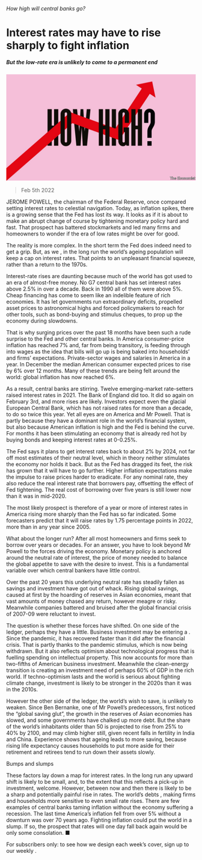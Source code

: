 ###### How high will central banks go?

# Interest rates may have to rise sharply to fight inflation 

##### But the low-rate era is unlikely to come to a permanent end 

![image](images/20220205_LDD001_0.jpg) 

> Feb 5th 2022 

JEROME POWELL, the chairman of the Federal Reserve, once compared setting interest rates to celestial navigation. Today, as inflation spikes, there is a growing sense that the Fed has lost its way. It looks as if it is about to make an abrupt change of course by tightening monetary policy hard and fast. That prospect has battered stockmarkets and led many firms and homeowners to wonder if the era of low rates might be over for good.

The reality is more complex. In the short term the Fed does indeed need to get a grip. But, as we , in the long run the world’s ageing population will keep a cap on interest rates. That points to an unpleasant financial squeeze, rather than a return to the 1970s.


Interest-rate rises are daunting because much of the world has got used to an era of almost-free money. No G7 central bank has set interest rates above 2.5% in over a decade. Back in 1990 all of them were above 5%. Cheap financing has come to seem like an indelible feature of rich economies. It has let governments run extraordinary deficits, propelled asset prices to astronomical highs and forced policymakers to reach for other tools, such as bond-buying and stimulus cheques, to prop up the economy during slowdowns.

That is why surging prices over the past 18 months have been such a rude surprise to the Fed and other central banks. In America consumer-price inflation has reached 7% and, far from being transitory, is feeding through into wages as the idea that bills will go up is being baked into households’ and firms’ expectations. Private-sector wages and salaries in America  in a year. In December the median American consumer expected prices to rise by 6% over 12 months. Many of these trends are being felt around the world: global inflation has now reached 6%.

As a result, central banks are stirring. Twelve emerging-market rate-setters raised interest rates in 2021. The Bank of England did too. It did so again on February 3rd, and more rises are likely. Investors expect even the glacial European Central Bank, which has not raised rates for more than a decade, to do so twice this year. Yet all eyes are on America and Mr Powell. That is partly because they have a dominant role in the world’s financial system, but also because American inflation is high and the Fed is behind the curve. For months it has been stimulating an economy that is already red hot by buying bonds and keeping interest rates at 0-0.25%.

The Fed says it plans to get interest rates back to about 2% by 2024, not far off most estimates of their neutral level, which in theory neither stimulates the economy nor holds it back. But as the Fed has dragged its feet, the risk has grown that it will have to go further. Higher inflation expectations make the impulse to raise prices harder to eradicate. For any nominal rate, they also reduce the real interest rate that borrowers pay, offsetting the effect of Fed tightening. The real cost of borrowing over five years is still lower now than it was in mid-2020.

The most likely prospect is therefore of a year or more of interest rates in America rising more sharply than the Fed has so far indicated. Some forecasters predict that it will raise rates by 1.75 percentage points in 2022, more than in any year since 2005.

What about the longer run? After all most homeowners and firms seek to borrow over years or decades. For an answer, you have to look beyond Mr Powell to the forces driving the economy. Monetary policy is anchored around the neutral rate of interest, the price of money needed to balance the global appetite to save with the desire to invest. This is a fundamental variable over which central bankers have little control.

Over the past 20 years this underlying neutral rate has steadily fallen as savings and investment have got out of whack. Rising global savings, caused at first by the hoarding of reserves in Asian economies, meant that vast amounts of money chased any return, however meagre or risky. Meanwhile companies battered and bruised after the global financial crisis of 2007-09 were reluctant to invest.

The question is whether these forces have shifted. On one side of the ledger, perhaps they have a little. Business investment may be entering a . Since the pandemic, it has recovered faster than it did after the financial crisis. That is partly thanks to the pandemic stimulus, which is now being withdrawn. But it also reflects optimism about technological progress that is fuelling spending on intellectual property. This now accounts for more than two-fifths of American business investment. Meanwhile the clean-energy transition is creating an investment need of perhaps 60% of GDP in the rich world. If techno-optimism lasts and the world is serious about fighting climate change, investment is likely to be stronger in the 2020s than it was in the 2010s.

However the other side of the ledger, the world’s wish to save, is unlikely to weaken. Since Ben Bernanke, one of Mr Powell’s predecessors, first noticed the “global saving glut”, the growth in the reserves of Asian economies has slowed, and some governments have chalked up more debt. But the share of the world’s inhabitants older than 50 is projected to rise from 25% to 40% by 2100, and may climb higher still, given recent falls in fertility in India and China. Experience shows that ageing leads to more saving, because rising life expectancy causes households to put more aside for their retirement and retirees tend to run down their assets slowly.

Bumps and slumps

These factors lay down a map for interest rates. In the long run any upward shift is likely to be small, and, to the extent that this reflects a pick-up in investment, welcome. However, between now and then there is likely to be a sharp and potentially painful rise in rates. The world’s debts , making firms and households more sensitive to even small rate rises. There are few examples of central banks taming inflation without the economy suffering a recession. The last time America’s inflation fell from over 5% without a downturn was over 70 years ago. Fighting inflation could put the world in a slump. If so, the prospect that rates will one day fall back again would be only some consolation. ■

For subscribers only: to see how we design each week’s cover, sign up to our weekly .

